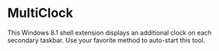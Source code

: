 MultiClock
==========

This Windows 8.1 shell extension displays an additional clock on each secondary taskbar. Use your favorite method to auto-start this tool.